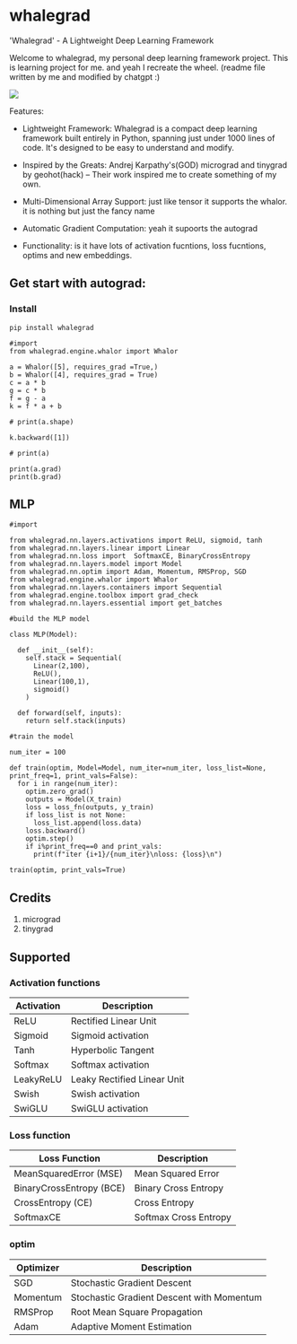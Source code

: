 # whalegrad 

'Whalegrad' - A Lightweight Deep Learning Framework

Welcome to whalegrad, my personal deep learning framework project. This is learning project for me. and yeah I recreate the wheel. (readme file written by me and modified by chatgpt :) 

![](https://github.com/saurabhaloneai/whalegrad/blob/main/images/whalegrad.png)


Features:

* Lightweight Framework: Whalegrad is a compact deep learning framework built entirely in Python, spanning just under 1000 lines of code. It's designed to be easy to understand and modify.

* Inspired by the Greats: Andrej Karpathy's(GOD) micrograd and tinygrad by geohot(hack) – Their work inspired me to create something of my own.

* Multi-Dimensional Array Support: just like tensor it supports the whalor. it is nothing but just the fancy name 

* Automatic Gradient Computation: yeah it supoorts the autograd 

* Functionality: is it have lots of activation fucntions, loss fucntions, optims and new embeddings.


## Get start with autograd:

### Install 

```
pip install whalegrad

```
```
#import
from whalegrad.engine.whalor import Whalor

a = Whalor([5], requires_grad =True,)
b = Whalor([4], requires_grad = True)
c = a * b
g = c * b 
f = g - a
k = f * a + b

# print(a.shape)

k.backward([1])

# print(a)

print(a.grad)
print(b.grad) 

```

## MLP 

```
#import 

from whalegrad.nn.layers.activations import ReLU, sigmoid, tanh
from whalegrad.nn.layers.linear import Linear
from whalegrad.nn.loss import  SoftmaxCE, BinaryCrossEntropy
from whalegrad.nn.layers.model import Model
from whalegrad.nn.optim import Adam, Momentum, RMSProp, SGD
from whalegrad.engine.whalor import Whalor
from whalegrad.nn.layers.containers import Sequential
from whalegrad.engine.toolbox import grad_check
from whalegrad.nn.layers.essential import get_batches

```


```
#build the MLP model 

class MLP(Model):

  def __init__(self):
    self.stack = Sequential(
      Linear(2,100),
      ReLU(),
      Linear(100,1),
      sigmoid()
    )
  
  def forward(self, inputs):
    return self.stack(inputs)

```


```
#train the model

num_iter = 100

def train(optim, Model=Model, num_iter=num_iter, loss_list=None, print_freq=1, print_vals=False):
  for i in range(num_iter):
    optim.zero_grad()
    outputs = Model(X_train)
    loss = loss_fn(outputs, y_train)
    if loss_list is not None:
      loss_list.append(loss.data)
    loss.backward()
    optim.step()
    if i%print_freq==0 and print_vals:
      print(f"iter {i+1}/{num_iter}\nloss: {loss}\n")

train(optim, print_vals=True)

```
## Credits 

1. micrograd 
2. tinygrad 


## Supported 

### Activation functions 

| Activation      | Description              |
|-----------------|--------------------------|
| ReLU            | Rectified Linear Unit    |
| Sigmoid         | Sigmoid activation       |
| Tanh            | Hyperbolic Tangent       |
| Softmax         | Softmax activation       |
| LeakyReLU       | Leaky Rectified Linear Unit |
| Swish           | Swish activation         |
| SwiGLU          | SwiGLU activation        |


### Loss function 

| Loss Function           | Description                               |
|--------------------------|-------------------------------------------|
| MeanSquaredError (MSE)   | Mean Squared Error                        |
| BinaryCrossEntropy (BCE) | Binary Cross Entropy                      |
| CrossEntropy (CE)        | Cross Entropy                             |
| SoftmaxCE                | Softmax Cross Entropy                     |

### optim 

| Optimizer         | Description                                           |
|-------------------|-------------------------------------------------------|
| SGD               | Stochastic Gradient Descent                           |
| Momentum          | Stochastic Gradient Descent with Momentum             |
| RMSProp           | Root Mean Square Propagation                          |
| Adam              | Adaptive Moment Estimation                            |

